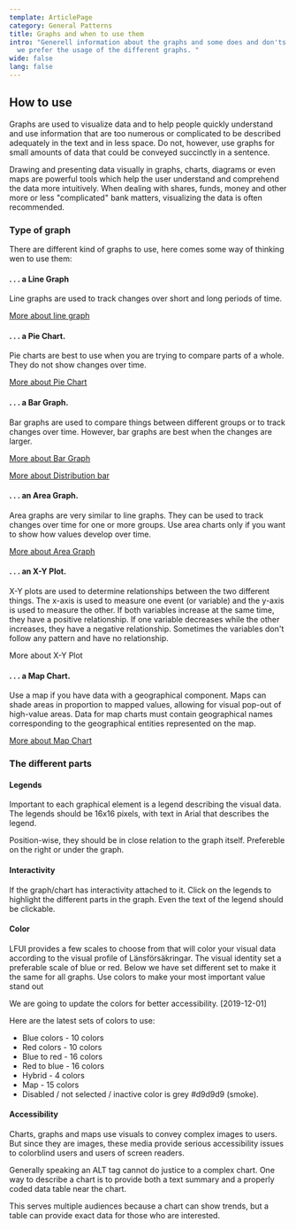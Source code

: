 ```yaml
---
template: ArticlePage
category: General Patterns
title: Graphs and when to use them
intro: "Generell information about the graphs and some does and don'ts and when
  we prefer the usage of the different graphs. "
wide: false
lang: false
---
```

## How to use

Graphs are used to visualize data and to help people quickly understand and use information that are too numerous or complicated to be described adequately in the text and in less space. Do not, however, use graphs for small amounts of data that could be conveyed succinctly in a sentence.

Drawing and presenting data visually in graphs, charts, diagrams or even maps are powerful tools which help the user understand and comprehend the data more intuitively. When dealing with shares, funds, money and other more or less "complicated" bank matters, visualizing the data is often recommended.

### Type of graph

There are different kind of graphs to use, here comes some way of thinking wen to use them:

#### . . . a Line Graph

Line graphs are used to track changes over short and long periods of time. 

[More about line graph](/components/web/data-visualization/line-graph)

#### . . . a Pie Chart.

Pie charts are best to use when you are trying to compare parts of a whole. They do not show changes over time.

[More about Pie Chart](/components/web/data-visualization/piechart)

#### . . . a Bar Graph.

Bar graphs are used to compare things between different groups or to track changes over time. However, bar graphs are best when the changes are larger.

[More about Bar Graph](/components/web/data-visualization/bar-graph)

[More about Distribution bar](/components/web/data-visualization/distribution-bar)

#### . . . an Area Graph.

Area graphs are very similar to line graphs. They can be used to track changes over time for one or more groups. Use area charts only if you want to show how values develop over time.

[More about Area Graph](/data-visualization/area-graph)

#### . . . an X-Y Plot.

X-Y plots are used to determine relationships between the two different things. The x-axis is used to measure one event (or variable) and the y-axis is used to measure the other. If both variables increase at the same time, they have a positive relationship. If one variable decreases while the other increases, they have a negative relationship. Sometimes the variables don't follow any pattern and have no relationship.

More about X-Y Plot

#### . . . a Map Chart.

Use a map if you have data with a geographical component. Maps can shade areas in proportion to mapped values, allowing for visual pop-out of high-value areas. Data for map charts must contain geographical names corresponding to the geographical entities represented on the map. 

[More about Map Chart](/components/web/data-visualization/map)

### The different parts

#### Legends

Important to each graphical element is a legend describing the visual data. The legends should be 16x16 pixels, with text in Arial that describes the legend.

Position-wise, they should be in close relation to the graph itself. Prefereble on the right or under the graph.

#### Interactivity

If the graph/chart has interactivity attached to it. Click on the legends to highlight the different parts in the graph. Even the text of the legend should be clickable.

#### Color

LFUI provides a few scales to choose from that will color your visual data according to the visual profile of Länsförsäkringar. The visual identity set a preferable scale of blue or red. Below we have set different set to make it the same for all graphs. Use colors to make your most important value stand out

We are going to update the colors for better accessibility. \[2019-12-01]

Here are the latest sets of colors to use:

* Blue colors - 10 colors
* Red colors - 10 colors
* Blue to red - 16 colors
* Red to blue - 16 colors
* Hybrid - 4 colors
* Map - 15 colors
* Disabled / not selected / inactive color is grey #d9d9d9 (smoke).

#### Accessibility

Charts, graphs and maps use visuals to convey complex images to users. But since they are images, these media provide serious accessibility issues to colorblind users and users of screen readers. 

Generally speaking an ALT tag cannot do justice to a complex chart. One way to describe a chart is to provide both a text summary and a properly coded data table near the chart.

This serves multiple audiences because a chart can show trends, but a table can provide exact data for those who are interested.